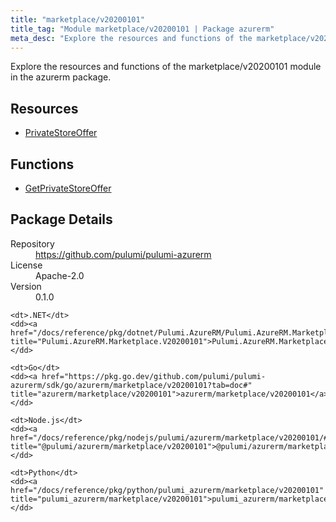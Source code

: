 ```yaml
---
title: "marketplace/v20200101"
title_tag: "Module marketplace/v20200101 | Package azurerm"
meta_desc: "Explore the resources and functions of the marketplace/v20200101 module in the azurerm package."
---
```


<!-- WARNING: this file was generated by Pulumi Docs Generator. -->
<!-- Do not edit by hand unless you're certain you know what you are doing! -->

Explore the resources and functions of the marketplace/v20200101 module in the azurerm package.

<h2 id="resources">Resources</h2>
<ul class="api">
    <li><a href="privatestoreoffer" title="PrivateStoreOffer"><span class="symbol resource"></span>PrivateStoreOffer</a></li>
</ul>

<h2 id="functions">Functions</h2>
<ul class="api">
    <li><a href="getprivatestoreoffer" title="GetPrivateStoreOffer"><span class="symbol function"></span>GetPrivateStoreOffer</a></li>
</ul>

<h2 id="package-details">Package Details</h2>
<dl class="package-details">
	<dt>Repository</dt>
	<dd><a href="https://github.com/pulumi/pulumi-azurerm">https://github.com/pulumi/pulumi-azurerm</a></dd>
	<dt>License</dt>
	<dd>Apache-2.0</dd>
	<dt>Version</dt>
	<dd>0.1.0</dd>
</dl>



<dl class="tabular">

    <dt>.NET</dt>
    <dd><a href="/docs/reference/pkg/dotnet/Pulumi.AzureRM/Pulumi.AzureRM.Marketplace.V20200101.html" title="Pulumi.AzureRM.Marketplace.V20200101">Pulumi.AzureRM.Marketplace.V20200101</a></dd>

    <dt>Go</dt>
    <dd><a href="https://pkg.go.dev/github.com/pulumi/pulumi-azurerm/sdk/go/azurerm/marketplace/v20200101?tab=doc#" title="azurerm/marketplace/v20200101">azurerm/marketplace/v20200101</a></dd>

    <dt>Node.js</dt>
    <dd><a href="/docs/reference/pkg/nodejs/pulumi/azurerm/marketplace/v20200101/#" title="@pulumi/azurerm/marketplace/v20200101">@pulumi/azurerm/marketplace/v20200101</a></dd>

    <dt>Python</dt>
    <dd><a href="/docs/reference/pkg/python/pulumi_azurerm/marketplace/v20200101" title="pulumi_azurerm/marketplace/v20200101">pulumi_azurerm/marketplace/v20200101</a></dd>

</dl>

